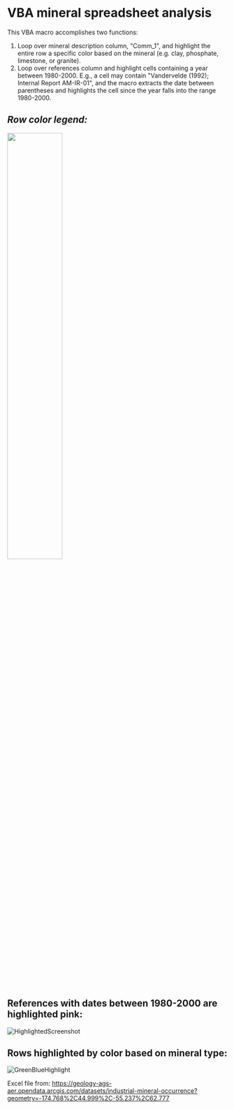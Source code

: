 # VBA mineral spreadsheet analysis

This VBA macro accomplishes two functions:
1) Loop over mineral description column, "Comm_1", and highlight the entire row a specific color based on the mineral (e.g. clay, phosphate, limestone, or granite).
2) Loop over references column and highlight cells containing a year between 1980-2000. 
E.g., a cell may contain "Vandervelde (1992);  Internal Report AM-IR-01", and the macro extracts the date between parentheses and highlights the cell since the year falls into the range 1980-2000.

## *Row color legend:*
<img src="https://user-images.githubusercontent.com/69328795/89601811-99db5f80-d822-11ea-8536-561aee381bb7.png" width=50% height=50%>

## References with dates between 1980-2000 are highlighted pink:
![HighlightedScreenshot](https://user-images.githubusercontent.com/69328795/89600786-13258300-d820-11ea-9fe7-9ac0a50080ae.png)

## Rows highlighted by color based on mineral type:
![GreenBlueHighlight](https://user-images.githubusercontent.com/69328795/89600802-1f114500-d820-11ea-96a0-11f8b08aa447.png)


Excel file from: https://geology-ags-aer.opendata.arcgis.com/datasets/industrial-mineral-occurrence?geometry=-174.768%2C44.999%2C-55.237%2C62.777
